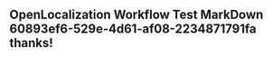 <properties
ms.topic="hero-topic"
ms.test1="hero-topic"
ms.test2="test"/>

## OpenLocalization Workflow Test MarkDown 60893ef6-529e-4d61-af08-2234871791fa thanks!
